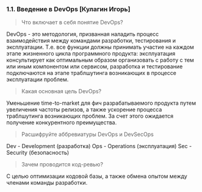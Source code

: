 ### 1.1. Введение в DevOps [Кулагин Игорь]

> Что включает в себя понятие DevOps?

DevOps - это методология, призванная наладить процесс взаимодействия между командами разработки, тестирования и эксплуатации. Т.е. все функции должны принимать  участие на каждом этапе жизненного цикла программного продукта: эксплуатация консультирует как оптимальным образом организовать с работу с тем или иным компонентом или сервисом, разработка и тестирование подключаются на этапе траблшутинга возникающих в процессе эксплуатации проблем.

> Какая основная цель DevOps?

Уменьшение time-to-market для фич разрабатываемого продукта путем увеличения частоты релизов, а также ускорение процесса траблшутинга возникающих проблем. За счет этого ожидается получение конкурентного преимущества.

> Расшифруйте аббревиатуры DevOps и DevSecOps

Dev - Development (разработка)
Ops - Operations (эксплуатация)
Sec - Security (безопасность)

> Зачем проводится код-ревью?

С целью оптимизации кодовой базы, а также обмена опытом между членами команды разработки.
